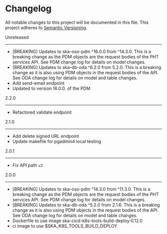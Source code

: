Changelog
==========

All notable changes to this project will be documented in this file.
This project adheres to [Semantic Versioning](http://semver.org/).

Unreleased

*****

* [BREAKING] Updates to ska-oso-pdm ^16.0.0 from ^14.3.0. This is a breaking change as the PDM objects are the request bodies of the PHT services API. See PDM change log for details on model changes.
* [BREAKING] Updates to ska-db-oda ^6.2.0 from 5.2.0. This is a breaking change as it is also using PDM objects in the request bodies of the API. See ODA change log for details on model and table changes.
* Add send-email endpoint 
* Updated to version 16.0.0. of the PDM

2.2.0

*****

* Refactored validate endpoint

2.1.0

*****

* Add delete signed URL endpoint
* Update makefile for pgadmin4 local testing

2.0.1

*****

* Fix API path `v2`


2.0.0

*****

* [BREAKING] Updates to ska-oso-pdm ^14.3.0 from ^11.3.0. This is a breaking change as the PDM objects are the request bodies of the PHT services API. See PDM change log for details on model changes.
* [BREAKING] Updates to ska-db-oda ^5.2.0 from 2.1.6. This is a breaking change as it is also using PDM objects in the request bodies of the API. See ODA change log for details on model and table changes.
* Dockerfile to use image ska-cicd-k8s-tools-build-deploy:0.12.0
* ci image to use $SKA_K8S_TOOLS_BUILD_DEPLOY